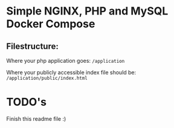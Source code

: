 # Simple NGINX, PHP and MySQL Docker Compose

## Filestructure: 

Where your php application goes:
`/application`

Where your publicly accessible index file should be:
`/application/public/index.html`

# TODO's

Finish this readme file :)
